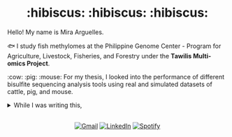 <h1 align="center">
    :hibiscus: :hibiscus: :hibiscus: 
</h1>

Hello! My name is Mira Arguelles.

:fish: I study fish methylomes at the Philippine Genome Center - Program for Agriculture, Livestock, Fisheries, and Forestry under the **Tawilis Multi-omics Project**.

\:cow\: \:pig\: \:mouse\: For my thesis, I looked into the performance of different bisulfite sequencing analysis tools using real and simulated datasets of cattle, pig, and mouse.
<details>
    <summary>While I was writing this,</summary>
    I tried looking for :cattle: emoji but I was only able to come up with a :cow: emoji.
    <br>
    From there, I discovered that cows are <b>female cattle</b>.
    <br>
    I thought they were different animals. i hope i get a free pass on this. i studied computer science if that helps.
</details>
<br>

<div align="center">

[![Gmail](https://img.shields.io/badge/email-D14836?style=for-the-badge&logo=gmail&logoColor=white&link=mailto:mirarguelles@gmail.com)](mailto:mirarguelles@gmail.com)
[![LinkedIn](https://img.shields.io/badge/linkedin-%230077B5.svg?style=for-the-badge&logo=linkedin&logoColor=white)](https://www.linkedin.com/in/meruila/)
[![Spotify](https://img.shields.io/badge/music-1ED760?style=for-the-badge&logo=spotify&logoColor=white)](https://open.spotify.com/user/mirarguelles?si=8ff478bf24a04fea)

</div>